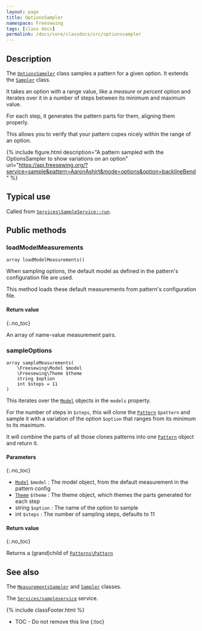 ```yaml
---
layout: page
title: OptionsSampler
namespace: Freesewing
tags: [class docs]
permalink: /docs/core/classdocs/src/optionssampler
---
```

## Description 

The [`OptionsSampler`](optionssampler) class samples a pattern 
for a given option. It extends the [`Sampler`](sampler) class.

It takes an option with a range value, like a _measure_ or _percent_ option
and iterates over it in a number of steps between its minimum and maximum
value. 

For each step, it generates the pattern parts for them, aligning them properly.

This allows you to verify that your pattern copes nicely within the range of 
an option. 

{% include figure.html 
    description="A pattern sampled with the OptionsSampler to show variations on an option"
    url="https://api.freesewing.org/?service=sample&pattern=AaronAshirt&mode=options&option=backlineBend"
%}

## Typical use

Called from [`Services\SampleService::run`](services/sampleservice#run). 

## Public methods

### loadModelMeasurements

```php?start_inline=1
array loadModelMeasurements()
```

When sampling options, the default model as defined in the pattern's
configuration file are used.

This method loads these default measurements from pattern's
configuration file.

#### Return value
{:.no_toc}

An array of name-value measurement pairs.

### sampleOptions

```php?start_inline=1
array sampleMeasurements(
    \Freesewing\Model $model
    \Freesewing\Theme $theme
    string $option
    int $steps = 11
)
```

This iterates over the [`Model`](model) objects in the `models` property.

For the number of steps in `$steps`, this will clone the [`Pattern`](/docs/core/classdocs/src/patterns/core/pattern) `$pattern`
and sample it with a variation of the option `$option` that ranges from its minimum
to its maximum.

It will combine the parts of all those clones patterns into one [`Pattern`](/docs/core/classdocs/src/patterns/core/pattern)
object and return it. 

#### Parameters
{:.no_toc}

- [`Model`](model) `$model` : The model object, from the default measurement in the pattern config
- [`Theme`](/docs/core/classdocs/src/themes/core/theme) `$theme` : The theme object, which themes the parts generated for each step
- string `$option` : The name of the option to sample
- int `$steps` : The number of sampling steps, defaults to 11

#### Return value
{:.no_toc}

Returns a (grand)child of [`Patterns\Pattern`](/docs/core/classdocs/src/patterns/core/pattern)

## See also

The [`MeasurementsSampler`](measurementssampler) and [`Sampler`](sampler) classes.

The [`Services/sampleservice`](services/sampleservice) service.

{% include classFooter.html %}
* TOC - Do not remove this line
{:toc}
